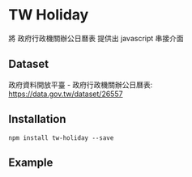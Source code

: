# TW Holiday

將 政府行政機關辦公日曆表 提供出 javascript 串接介面

## Dataset

政府資料開放平臺 - 政府行政機關辦公日曆表: https://data.gov.tw/dataset/26557

## Installation

```
npm install tw-holiday --save
```

## Example

